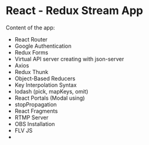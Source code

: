 # React - Redux Stream App

Content of the app:

- React Router
- Google Authentication
- Redux Forms
- Virtual API server creating with json-server
- Axios
- Redux Thunk
- Object-Based Reducers
- Key Interpolation Syntax
- lodash (pick, mapKeys, omit)
- React Portals (Modal using)
- stopPropagation
- React Fragments
- RTMP Server
- OBS Installation
- FLV JS
-
